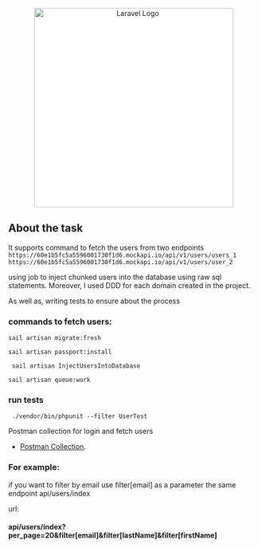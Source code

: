 <p align="center"><a href="https://www.orcas.io/" target="_blank"><img src="https://static.wixstatic.com/media/6ef527_29b85ca4ebb94433808fa7b4a9ce7865~mv2.png/v1/fill/w_366,h_146,al_c,q_85,usm_0.66_1.00_0.01,enc_auto/2.png" width="400" alt="Laravel Logo" style="background-color:  white;"></a></p>

## About the task

It supports command to fetch the users from two endpoints
`` https://60e1b5fc5a5596001730f1d6.mockapi.io/api/v1/users/users_1 ``
`` https://60e1b5fc5a5596001730f1d6.mockapi.io/api/v1/users/user_2 ``
 
using job to inject chunked users into the database using raw sql statements. Moreover, I used DDD for each domain created in the project.

As well as, writing tests to ensure about the process

### commands to fetch users:

`` sail artisan migrate:fresh ``

`` sail artisan passport:install ``

``  sail artisan InjectUsersIntoDatabase ``

`` sail artisan queue:work ``

### run tests

``  ./vendor/bin/phpunit --filter UserTest ``

Postman collection for login and fetch users


- [Postman Collection](https://documenter.getpostman.com/view/14036413/VUxRN5pN).

### For example:

if you want to filter by email use filter[email] as a parameter the same endpoint api/users/index

url:

#### api/users/index?per_page=20&filter[email]&filter[lastName]&filter[firstName]
